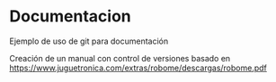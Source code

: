 # Documentacion
Ejemplo de uso de git para documentación

Creación de un manual con control de versiones basado en https://www.juguetronica.com/extras/robome/descargas/robome.pdf

